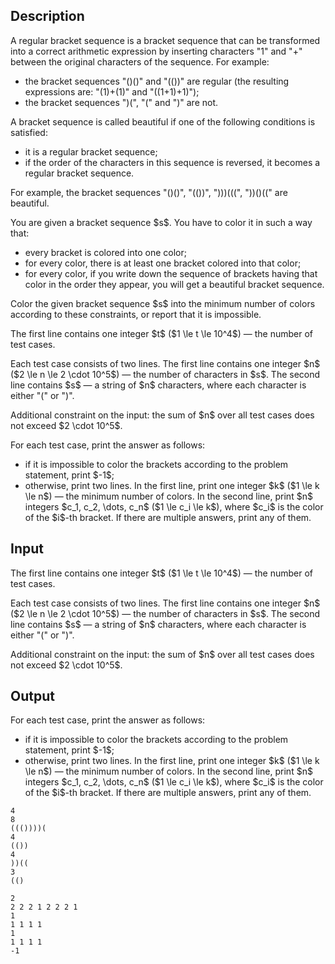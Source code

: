 ## Description

<div><p>A regular bracket sequence is a bracket sequence that can be transformed into a correct arithmetic expression by inserting characters "<span class="tex-font-style-tt">1</span>" and "<span class="tex-font-style-tt">+</span>" between the original characters of the sequence. For example:</p><ul> <li> the bracket sequences "<span class="tex-font-style-tt">()()</span>" and "<span class="tex-font-style-tt">(())</span>" are regular (the resulting expressions are: "<span class="tex-font-style-tt">(1)+(1)</span>" and "<span class="tex-font-style-tt">((1+1)+1)</span>"); </li><li> the bracket sequences "<span class="tex-font-style-tt">)(</span>", "<span class="tex-font-style-tt">(</span>" and "<span class="tex-font-style-tt">)</span>" are not. </li></ul><p>A bracket sequence is called <span class="tex-font-style-it">beautiful</span> if one of the following conditions is satisfied:</p><ul> <li> it is a regular bracket sequence; </li><li> if the order of the characters in this sequence is reversed, it becomes a regular bracket sequence. </li></ul><p>For example, the bracket sequences "<span class="tex-font-style-tt">()()</span>", "<span class="tex-font-style-tt">(())</span>", "<span class="tex-font-style-tt">)))(((</span>", "<span class="tex-font-style-tt">))()((</span>" are beautiful.</p><p>You are given a bracket sequence $s$. You have to color it in such a way that:</p><ul> <li> every bracket is colored into one color; </li><li> for every color, there is at least one bracket colored into that color; </li><li> for every color, if you write down the sequence of brackets having that color in the order they appear, you will get a beautiful bracket sequence. </li></ul><p>Color the given bracket sequence $s$ into the <span class="tex-font-style-bf">minimum</span> number of colors according to these constraints, or report that it is impossible.</p></div><div class="input-specification"><p>The first line contains one integer $t$ ($1 \le t \le 10^4$) — the number of test cases.</p><p>Each test case consists of two lines. The first line contains one integer $n$ ($2 \le n \le 2 \cdot 10^5$) — the number of characters in $s$. The second line contains $s$ — a string of $n$ characters, where each character is either "<span class="tex-font-style-tt">(</span>" or "<span class="tex-font-style-tt">)</span>".</p><p>Additional constraint on the input: the sum of $n$ over all test cases does not exceed $2 \cdot 10^5$.</p></div><div class="output-specification"><p>For each test case, print the answer as follows:</p><ul> <li> if it is impossible to color the brackets according to the problem statement, print $-1$; </li><li> otherwise, print two lines. In the first line, print one integer $k$ ($1 \le k \le n$) — the minimum number of colors. In the second line, print $n$ integers $c_1, c_2, \dots, c_n$ ($1 \le c_i \le k$), where $c_i$ is the color of the $i$-th bracket. If there are multiple answers, print any of them. </li></ul></div>

## Input

<p>The first line contains one integer $t$ ($1 \le t \le 10^4$) — the number of test cases.</p><p>Each test case consists of two lines. The first line contains one integer $n$ ($2 \le n \le 2 \cdot 10^5$) — the number of characters in $s$. The second line contains $s$ — a string of $n$ characters, where each character is either "<span class="tex-font-style-tt">(</span>" or "<span class="tex-font-style-tt">)</span>".</p><p>Additional constraint on the input: the sum of $n$ over all test cases does not exceed $2 \cdot 10^5$.</p>

## Output

<p>For each test case, print the answer as follows:</p><ul> <li> if it is impossible to color the brackets according to the problem statement, print $-1$; </li><li> otherwise, print two lines. In the first line, print one integer $k$ ($1 \le k \le n$) — the minimum number of colors. In the second line, print $n$ integers $c_1, c_2, \dots, c_n$ ($1 \le c_i \le k$), where $c_i$ is the color of the $i$-th bracket. If there are multiple answers, print any of them. </li></ul>





```input1|2,3,6,7
4
8
((())))(
4
(())
4
))((
3
(()
```




```output1
2
2 2 2 1 2 2 2 1
1
1 1 1 1
1
1 1 1 1
-1
```


